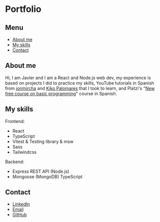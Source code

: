 # Portfolio

## Menu

- [About me](#about-me)
- [My skills](#my-skills)
- [Contact](#contact)

## About me

Hi, I am Javier and I am a React and Node.js web dev, my experience is based on projects I did to practice my skills, YouTube tutorials in Spanish from [jonmircha](https://www.youtube.com/@jonmircha) and [Kiko Palomares](https://www.youtube.com/@kikopalomares) that I took to learn, and Platzi's "[New free course on basic programming](https://platzi.com/cursos/programacion-basica/)" course in Spanish.

## My skills

Frontend:

- React
- TypeScript
- Vitest & Testing library & msw
- Sass
- Tailwindcss

Backend:

- Express REST API (Node.js)
- Mongoose (MongoDB)
  TypeScript

## Contact

- [LinkedIn](https://www.linkedin.com/in/spring-jsx1/)
- [Email](mailto:devjavicont@gmail.com)
- [GitHub](https://github.com/javaweb27/)
